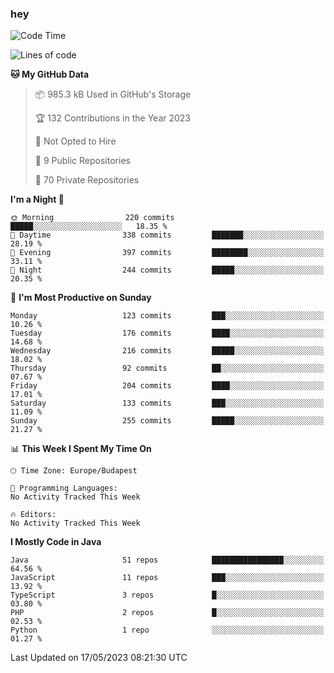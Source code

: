 ### hey

<!--START_SECTION:waka-->
![Code Time](http://img.shields.io/badge/Code%20Time-884%20hrs%2054%20mins-blue)

![Lines of code](https://img.shields.io/badge/From%20Hello%20World%20I%27ve%20Written-965.9%20thousand%20lines%20of%20code-blue)

**🐱 My GitHub Data** 

> 📦 985.3 kB Used in GitHub's Storage 
 > 
> 🏆 132 Contributions in the Year 2023
 > 
> 🚫 Not Opted to Hire
 > 
> 📜 9 Public Repositories 
 > 
> 🔑 70 Private Repositories 
 > 
**I'm a Night 🦉** 

```text
🌞 Morning                220 commits         █████░░░░░░░░░░░░░░░░░░░░   18.35 % 
🌆 Daytime                338 commits         ███████░░░░░░░░░░░░░░░░░░   28.19 % 
🌃 Evening                397 commits         ████████░░░░░░░░░░░░░░░░░   33.11 % 
🌙 Night                  244 commits         █████░░░░░░░░░░░░░░░░░░░░   20.35 % 
```
📅 **I'm Most Productive on Sunday** 

```text
Monday                   123 commits         ███░░░░░░░░░░░░░░░░░░░░░░   10.26 % 
Tuesday                  176 commits         ████░░░░░░░░░░░░░░░░░░░░░   14.68 % 
Wednesday                216 commits         █████░░░░░░░░░░░░░░░░░░░░   18.02 % 
Thursday                 92 commits          ██░░░░░░░░░░░░░░░░░░░░░░░   07.67 % 
Friday                   204 commits         ████░░░░░░░░░░░░░░░░░░░░░   17.01 % 
Saturday                 133 commits         ███░░░░░░░░░░░░░░░░░░░░░░   11.09 % 
Sunday                   255 commits         █████░░░░░░░░░░░░░░░░░░░░   21.27 % 
```


📊 **This Week I Spent My Time On** 

```text
🕑︎ Time Zone: Europe/Budapest

💬 Programming Languages: 
No Activity Tracked This Week

🔥 Editors: 
No Activity Tracked This Week
```

**I Mostly Code in Java** 

```text
Java                     51 repos            ████████████████░░░░░░░░░   64.56 % 
JavaScript               11 repos            ███░░░░░░░░░░░░░░░░░░░░░░   13.92 % 
TypeScript               3 repos             █░░░░░░░░░░░░░░░░░░░░░░░░   03.80 % 
PHP                      2 repos             █░░░░░░░░░░░░░░░░░░░░░░░░   02.53 % 
Python                   1 repo              ░░░░░░░░░░░░░░░░░░░░░░░░░   01.27 % 
```




 Last Updated on 17/05/2023 08:21:30 UTC
<!--END_SECTION:waka-->
